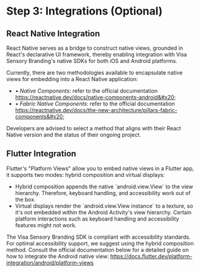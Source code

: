 # Step 3: Integrations (Optional)

## React Native Integration

React Native serves as a bridge to construct native views, grounded in React's declarative UI framework, thereby enabling integration with Visa Sensory Branding's native SDKs for both iOS and Android platforms.&#x20;

Currently, there are two methodologies available to encapsulate native views for embedding into a React Native application:&#x20;

* • _Native Components_: refer to the official documentation https://reactnative.dev/docs/native-components-android&#x20;
* • _Fabric Native Components_: refer to the official documentation https://reactnative.dev/docs/the-new-architecture/pillars-fabric-components&#x20;

Developers are advised to select a method that aligns with their React Native version and the status of their ongoing project.&#x20;

## Flutter Integration

Flutter's "Platform Views" allow you to embed native views in a Flutter app, it supports two modes: hybrid composition and virtual displays:

* Hybrid composition appends the native \`android.view.View\` to the view hierarchy. Therefore, keyboard handling, and accessibility work out of the box.&#x20;
* Virtual displays render the \`android.view.View instance\` to a texture, so it's not embedded within the Android Activity's view hierarchy. Certain platform interactions such as keyboard handling and accessibility features might not work.&#x20;

The Visa Sensory Branding SDK is compliant with accessibility standards. For optimal accessibility support, we suggest using the hybrid composition method. Consult the official documentation below for a detailed guide on how to integrate the Android native view: https://docs.flutter.dev/platform-integration/android/platform-views



